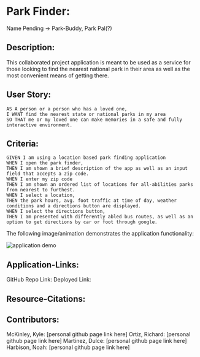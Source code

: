<!-- PARK BUDDY -->

# Park Finder:
Name Pending →  Park-Buddy, Park Pal(?) 

## Description:

This collaborated project application is meant to be used as a service for those looking to find the nearest national park in their area as well as the most convenient means of getting there.

## User Story:

```
AS A person or a person who has a loved one,
I WANT find the nearest state or national parks in my area
SO THAT me or my loved one can make memories in a safe and fully interactive environment.
```

## Criteria:

```
GIVEN I am using a location based park finding application
WHEN I open the park finder,
THEN I am shown a brief description of the app as well as an input field that accepts a zip code.
WHEN I enter my zip code
THEN I am shown an ordered list of locations for all-abilities parks from nearest to furthest.
WHEN I select a location,
THEN the park hours, avg. foot traffic at time of day, weather conditions and a directions button are displayed.
WHEN I select the directions button,
THEN I am presented with differently abled bus routes, as well as an option to get directions by car or foot through google.
```
The following image/animation demonstrates the application functionality:

![application demo]()

## Application-Links:
GitHub Repo Link:
Deployed Link:

## Resource-Citations:
## Contributors:
McKinley, Kyle: [personal github page link here]
Ortiz, Richard: [personal github page link here]
Martinez, Dulce: [personal github page link here]
Harbison, Noah: [personal github page link here]
